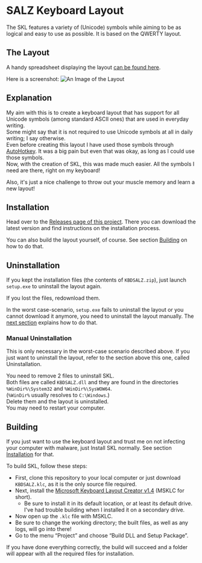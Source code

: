 # SALZ Keyboard Layout
The SKL features a variety of (Unicode) symbols while aiming to be as logical and easy to use as possible. It is based on the QWERTY layout.

## The Layout
A handy spreadsheet displaying the layout [can be found here](https://docs.google.com/spreadsheets/d/1oFvmKjmBZegqOSWev_tbju-E4FzEx2xZXkOKFecYGdI/view).

Here is a screenshot:
![An Image of the Layout](https://files.catbox.moe/2550am.png)

## Explanation
My aim with this is to create a keyboard layout that has support for all Unicode symbols (among standard ASCII ones) that are used in everyday writing.  
Some might say that it is not required to use Unicode symbols at all in daily writing; I say otherwise.  
Even before creating this layout I have used those symbols through [AutoHotkey](https://autohotkey.com). It was a big pain but even that was okay, as long as I could use those symbols.  
Now, with the creation of SKL, this was made much easier. All the symbols I need are there, right on my keyboard!

Also, it's just a nice challenge to throw out your muscle memory and learn a new layout!

## Installation
Head over to the [Releases page of this project](https://github.com/SALZKARTOFFEEEL/salz-keyboard-layout/releases).
There you can download the latest version and find instructions on the installation process.

You can also build the layout yourself, of course. See section [Building](https://github.com/SALZKARTOFFEEEL/salz-keyboard-layout#building) on how to do that.

## Uninstallation
If you kept the installation files (the contents of `KBDSALZ.zip`), just launch `setup.exe` to uninstall the layout again.

If you lost the files, redownload them.

In the worst case-scenario, `setup.exe` fails to uninstall the layout or you cannot download it anymore, you need to uninstall the layout manually. The [next section](https://github.com/SALZKARTOFFEEEL/salz-keyboard-layout#manual-uninstallation) explains how to do that.

### Manual Uninstallation
This is only necessary in the worst-case scenario described above. If you just want to uninstall the layout, refer to the section above this one, called Uninstallation.

You need to remove 2 files to uninstall SKL.  
Both files are called `KBDSALZ.dll` and they are found in the directories `%WinDir%\System32` and `%WinDir%\SysWOW64`.  
(`%WinDir%` usually resolves to `C:\Windows`.)  
Delete them and the layout is uninstalled.  
You may need to restart your computer.

## Building
If you just want to use the keyboard layout and trust me on not infecting your computer with malware, just Install SKL normally. See section [Installation](https://github.com/SALZKARTOFFEEEL/salz-keyboard-layout#installation) for that.

To build SKL, follow these steps:
* First, clone this repository to your local computer or just download `KBDSALZ.klc`, as it is the only source file required.  
* Next, install the [Microsoft Keyboard Layout Creator v1.4](https://www.microsoft.com/download/details.aspx?id=22339) (MSKLC for short).
  * Be sure to install it in its default location, or at least its default drive. I've had trouble building when I installed it on a secondary drive.
* Now open up the `.klc` file with MSKLC.  
* Be sure to change the working directory; the built files, as well as any logs, will go into there!
* Go to the menu “Project” and choose “Build DLL and Setup Package”.

If you have done everything correctly, the build will succeed and a folder will appear with all the required files for installation.

